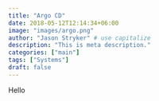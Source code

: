 ```yaml
---
title: "Argo CD"
date: 2018-05-12T12:14:34+06:00
image: "images/argo.png"
author: "Jason Stryker" # use capitalize
description: "This is meta description."
categories: ["main"]
tags: ["Systems"]
draft: false
---
```


Hello

